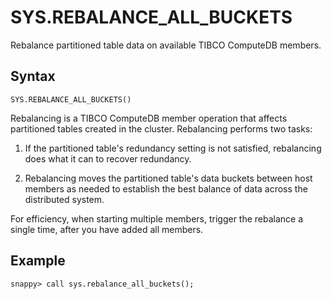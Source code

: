# SYS.REBALANCE_ALL_BUCKETS

Rebalance partitioned table data on available TIBCO ComputeDB members.

## Syntax

```pre
SYS.REBALANCE_ALL_BUCKETS()
```

Rebalancing is a TIBCO ComputeDB member operation that affects partitioned tables created in the cluster. Rebalancing performs two tasks:

1.  If the partitioned table's redundancy setting is not satisfied, rebalancing does what it can to recover redundancy. <!-- See <mark>RowStore Link - To be confirmed [Making a Partitioned Table Highly Available](http://rowstore.docs.snappydata.io/docs/data_management/partitioning-ha.html)</mark>.-->

2.  Rebalancing moves the partitioned table's data buckets between host members as needed to establish the best balance of data across the distributed system.

For efficiency, when starting multiple members, trigger the rebalance a single time, after you have added all members.
<!--
<mark>[Rebalancing Partitioned Data on TIBCO ComputeDB Members](http://rowstore.docs.snappydata.io/docs/data_management/rebalancing_pr_data.html) </mark> provides additional information about the rebalancing operation.-->

## Example

```pre
snappy> call sys.rebalance_all_buckets();
```


